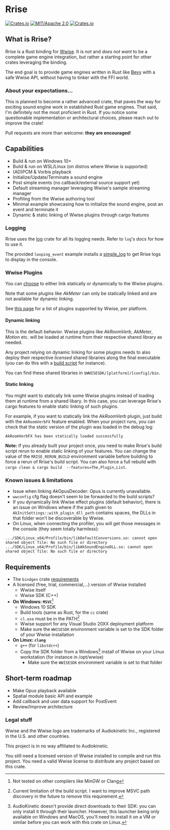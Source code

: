 # Rrise

[![Crates.io](https://img.shields.io/crates/v/rrise.svg)](https://crates.io/crates/rrise)
[![MIT/Apache 2.0](https://img.shields.io/badge/license-MIT%2FApache-blue.svg)](./LICENSE)
[![Crates.io](https://img.shields.io/crates/d/rrise.svg)](https://crates.io/crates/rrise)

## What is Rrise?
Rrise is a Rust binding for [Wwise](https://www.audiokinetic.com/en/products/wwise). It is _not_ and *does not want* to 
be a complete game engine integration, but rather a starting point for other crates leveraging the binding.

The end goal is to provide game engines written in Rust like [Bevy](https://github.com/bevyengine/bevy) with a safe 
Wwise API, without having to tinker with the FFI world.

### About your expectations...
This is planned to become a rather advanced crate, that paves the way for exciting sound engine work in established Rust
game engines. That said, I'm definitely not the most proficient in Rust. If you notice some questionable implementation 
or architectural choices, please reach out to improve the crate!

Pull requests are more than welcome: **they are encouraged**!

## Capabilities
- Build & run on Windows 10+
- Build & run on WSL/Linux (on distros where Wwise is supported)
- (AD)PCM & Vorbis playback
- Initialize/Update/Terminate a sound engine
- Post simple events (no callback/external source support yet)
- Default streaming manager leveraging Wwise's sample streaming manager
- Profiling from the Wwise authoring tool
- Minimal example showcasing how to initialize the sound engine, post an event and terminate it
- Dynamic & static linking of Wwise plugins through cargo features

### Logging
Rrise uses the [log](https://docs.rs/log/latest/log/index.html) crate for all its logging needs. Refer to `log`'s 
docs for how to use it.

The provided `looping_event` example installs a [simple_log](https://docs.rs/simple_logger) to get Rrise logs to 
display in the console.

### Wwise Plugins
You can [choose](https://www.audiokinetic.com/library/edge/?source=SDK&id=soundengine_integration_plugins.html) to 
either link statically or dynamically to the Wwise plugins.

Note that some plugins like _AkMeter_ can only be statically linked and are not available for dynamic linking.

See [this page](https://www.audiokinetic.com/library/edge/?source=SDK&id=goingfurther_builds.html#wwise_sdk_lib_dependency_requirements_plugins)
for a list of plugins supported by Wwise, per platform.

#### Dynamic linking
This is the default behavior. Wwise plugins like _AkRoomVerb_, _AkMeter_, _Motion_ etc. will be loaded at runtime from 
their respective shared library as needed.

Any project relying on dynamic linking for some plugins needs to also deploy their respective *licensed* shared 
libraries along the final executable (you can do this with a 
[build script](https://doc.rust-lang.org/cargo/reference/build-scripts.html) for instance).

You can find these shared libraries in `$WWISESDK/[platform]/[config]/bin`.

#### Static linking
You might want to statically link some Wwise plugins instead of loading them at runtime from a shared libary. In 
this case, you can leverage Rrise's cargo features to enable static linking of such plugins.

For example, if you want to statically link the _AkRoomVerb_ plugin, just build with the `AkRoomVerbFX` feature 
enabled. When your project runs, you can check that the static version of the plugin was loaded in the debug log:
```
AkRoomVerbFX has been statically loaded successfully
```
**Note:** If you already built your project once, you need to make Rrise's build script rerun to enable static 
linking of your features. You can change the value of the `RRISE_RERUN_BUILD` environment variable before building to 
force a rerun of Rrise's build script. You can also force a full rebuild with `cargo clean & cargo build 
--features=The,Plugin,List`. 

### Known issues & limitations
- Issue when linking AkOpusDecoder: Opus is currently unavailable.
- `wwconfig` cfg flag doesn't seem to be forwarded to the build scripts?
- If you dynamically link Wwise effect plugins (default behavior), there is an issue on Windows where if the path given
to `AkInitSettings::with_plugin_dll_path` contains spaces, the DLLs in that folder won't be discoverable by Wwise.
- On Linux, when connecting the profiler, you will get those messages in the console (they seem totally harmless):
```
.../SDK/Linux_x64/Profile/bin/libDefaultConversions.so: cannot open shared object file: No such file or directory
.../SDK/Linux_x64/Profile/bin/libAkSoundEngineDLL.so: cannot open shared object file: No such file or directory
```

## Requirements
- The `bindgen` crate [requirements](https://github.com/rust-lang/rust-bindgen/blob/master/book/src/requirements.md)
- A licensed (free, trial, commercial,...) version of Wwise installed
  - Wwise itself
  - Wwise SDK (C++)
- **On Windows: `MSVC`**[^1]
  - Windows 10 SDK
  - Build tools (same as Rust, for the `cc` crate)
  - `cl.exe` must be in the PATH[^2]
  - Wwise support for any Visual Studio 20XX deployment platform
  - Make sure the `WWISESDK` environment variable is set to the SDK folder of your Wwise installation
- **On Linux: `clang`**
  - `g++` (for `libstdc++`)
  - Copy the SDK folder from a Windows[^3] install of Wwise on your Linux workstation (for instance in /opt/wwise)
    - Make sure the `WWISESDK` environment variable is set to that folder

[^1]: Not tested on other compilers like MinGW or Clang
[^2]: Current limitation of the build script. I want to improve MSVC path discovery in the future to remove this 
requirement.
[^3]: AudioKinetic doesn't provide direct downloads to their SDK: you can only install it through their launcher. 
However, this launcher being only available on Windows and MacOS, you'll need to install it on a VM or similar before 
you can work with this crate on Linux.

## Short-term roadmap
- Make Opus playback available
- Spatial module basic API and example
- Add callback and user data support for PostEvent
- Review/Improve architecture

### Legal stuff
Wwise and the Wwise logo are trademarks of Audiokinetic Inc., registered in the U.S. and other countries.

This project is in no way affiliated to Audiokinetic.

You still need a licensed version of Wwise installed to compile and run this project. You need a valid Wwise license 
to distribute any project based on this crate.